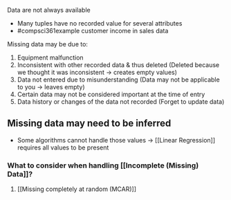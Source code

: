 Data are not always available
- Many tuples have no recorded value for several attributes
- #compsci361example customer income in sales data

Missing data may be due to:
1. Equipment malfunction
2. Inconsistent with other recorded data & thus deleted (Deleted because we thought it was inconsistent $\rightarrow$ creates empty values)
3. Data not entered due to misunderstanding (Data may not be applicable to you $\rightarrow$ leaves empty)
4. Certain data may not be considered important at the time of entry
5. Data history or changes of the data not recorded (Forget to update data)
## Missing data may need to be inferred
- Some algorithms cannot handle those values $\rightarrow$ [[Linear Regression]] requires all values to be present
### What to consider when handling [[Incomplete (Missing) Data]]?
1. [[Missing completely at random (MCAR)]]
